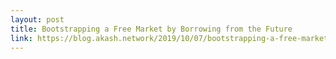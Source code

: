 ```yaml
---
layout: post
title: Bootstrapping a Free Market by Borrowing from the Future
link: https://blog.akash.network/2019/10/07/bootstrapping-a-free-market-by-borrowing-from-the-future/
---
```

